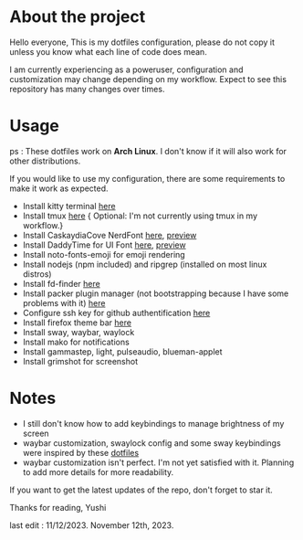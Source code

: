 # About the project
Hello everyone,
This is my dotfiles configuration, please do not copy it unless you know what
each line of code does mean.

I am currently experiencing as a poweruser, configuration and customization
may change depending on my workflow. Expect to see this repository has many
changes over times.

# Usage

ps : These dotfiles work on **Arch Linux**. I don't know if it will
also work for other distributions.

If you would like to use my configuration, there are some requirements to make
it work as expected.

- Install kitty terminal [here](https://sw.kovidgoyal.net/kitty/binary/)
- Install tmux [here](https://github.com/tmux/tmux/wiki/Installing) { Optional: I'm not currently using tmux in my workflow.}
- Install CaskaydiaCove NerdFont [here](https://github.com/ryanoasis/nerd-fonts/releases/download/v3.0.2/CascadiaCode.zip),
 [preview](https://www.programmingfonts.org/#cascadia-code)
- Install DaddyTime for UI Font [here](https://github.com/ryanoasis/nerd-fonts/releases/download/v3.0.2/DaddyTimeMono.zip),
 [preview](https://www.programmingfonts.org/#daddytimemono)
- Install noto-fonts-emoji for emoji rendering
- Install nodejs (npm included) and ripgrep (installed on most linux distros)
- Install fd-finder [here](https://github.com/sharkdp/fd)
- Install packer plugin manager (not bootstrapping because I have some problems with it) [here](https://github.com/wbthomason/packer.nvim)
- Configure ssh key for github authentification [here](https://docs.github.com/en/authentication/connecting-to-github-with-ssh)
- Install firefox theme bar [here](https://addons.mozilla.org/en-US/firefox/addon/purple-starfield-animated/?utm_source=addons.mozilla.org&utm_medium=referral&utm_content=search)
- Install sway, waybar, waylock
- Install mako for notifications
- Install gammastep, light, pulseaudio, blueman-applet
- Install grimshot for screenshot

# Notes
- I still don't know how to add keybindings to manage brightness of my screen
- waybar customization, swaylock config and some sway keybindings were inspired
by these [dotfiles](https://github.com/dpgraham4401/.dotfiles)
- waybar customization isn't perfect. I'm not yet satisfied with it. Planning to
add more details for more readability.


If you want to get the latest updates of the repo, don't forget to star it.

Thanks for reading,
Yushi

last edit : 11/12/2023. November 12th, 2023.

